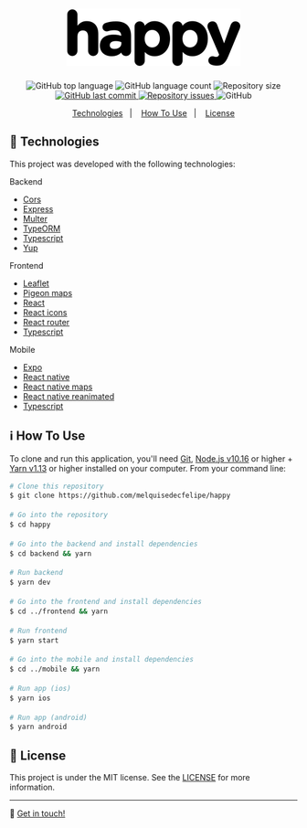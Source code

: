 <h1 align="center">
    <img alt="Happy" src="./.github/logo.svg" />
</h1>

<p align="center">
  <img alt="GitHub top language" src="https://img.shields.io/github/languages/top/melquisedecfelipe/happy.svg">

  <img alt="GitHub language count" src="https://img.shields.io/github/languages/count/melquisedecfelipe/happy.svg">

  <img alt="Repository size" src="https://img.shields.io/github/repo-size/melquisedecfelipe/happy.svg">
  
  <a href="https://github.com/melquisedecfelipe/happy/commits/master">
    <img alt="GitHub last commit" src="https://img.shields.io/github/last-commit/melquisedecfelipe/happy.svg">
  </a>

  <a href="https://github.com/melquisedecfelipe/happy/issues">
    <img alt="Repository issues" src="https://img.shields.io/github/issues/melquisedecfelipe/happy.svg">
  </a>

  <img alt="GitHub" src="https://img.shields.io/github/license/melquisedecfelipe/happy.svg">
</p>

<p align="center">
  <a href="#rocket-technologies">Technologies</a>&nbsp;&nbsp;&nbsp;|&nbsp;&nbsp;&nbsp;
  <a href="#information_source-how-to-use">How To Use</a>&nbsp;&nbsp;&nbsp;|&nbsp;&nbsp;&nbsp;
  <a href="#memo-license">License</a>
</p>

## :rocket: Technologies

This project was developed with the following technologies:

Backend

- [Cors](https://github.com/expressjs/cors)
- [Express](https://expressjs.com/)
- [Multer](https://github.com/expressjs/multer)
- [TypeORM](https://typeorm.io/)
- [Typescript](https://www.typescriptlang.org/)
- [Yup](https://github.com/jquense/yup)

Frontend

- [Leaflet](leafletjs)
- [Pigeon maps](https://github.com/mariusandra/pigeon-maps)
- [React](https://reactjs.org/)
- [React icons](https://react-icons.netlify.com/)
- [React router](https://reacttraining.com/react-router/)
- [Typescript](https://www.typescriptlang.org/)

Mobile

- [Expo](https://expo.io/)
- [React native](https://facebook.github.io/react-native/)
- [React native maps](https://github.com/react-native-community/react-native-maps)
- [React native reanimated](https://github.com/software-mansion/react-native-reanimated)
- [Typescript](https://www.typescriptlang.org/)

## :information_source: How To Use

To clone and run this application, you'll need [Git](https://git-scm.com), [Node.js v10.16](https://nodejs.org/) or higher + [Yarn v1.13](https://yarnpkg.com/) or higher installed on your computer. From your command line:

```bash
# Clone this repository
$ git clone https://github.com/melquisedecfelipe/happy

# Go into the repository
$ cd happy

# Go into the backend and install dependencies
$ cd backend && yarn

# Run backend
$ yarn dev

# Go into the frontend and install dependencies
$ cd ../frontend && yarn

# Run frontend
$ yarn start

# Go into the mobile and install dependencies
$ cd ../mobile && yarn

# Run app (ios)
$ yarn ios

# Run app (android)
$ yarn android
```

## :memo: License

This project is under the MIT license. See the [LICENSE](https://github.com/melquisedecfelipe/happy/blob/master/LICENSE) for more information.

---

:wave: [Get in touch!](https://www.linkedin.com/in/melquisedecfelipe/)
